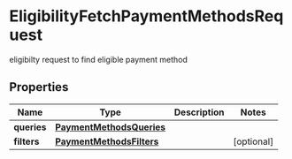 

# EligibilityFetchPaymentMethodsRequest

eligibilty request to find eligible payment method

## Properties

| Name | Type | Description | Notes |
|------------ | ------------- | ------------- | -------------|
|**queries** | [**PaymentMethodsQueries**](PaymentMethodsQueries.md) |  |  |
|**filters** | [**PaymentMethodsFilters**](PaymentMethodsFilters.md) |  |  [optional] |



